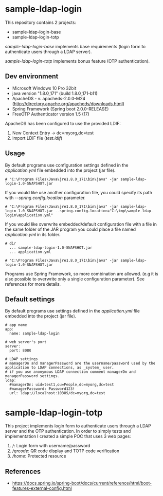 # sample-ldap-login

This repository contains 2 projects:
- sample-ldap-login-base
- sample-ldap-login-totp

_sample-ldap-login-base_ implements base requirements (login form to authenticate users through a LDAP server).

_sample-ldap-login-totp_ implements bonus feature (OTP authentication).

## Dev environment

- Microsoft Windows 10 Pro 32bit
- java version "1.8.0_171" (build 1.8.0_171-b11)
- ApacheDS - v. apacheds-2.0.0-M24 (http://directory.apache.org/apacheds/downloads.html)
- Spring Framework (Spring boot 2.0.0-RELEASE)
- FreeOTP Authenticator version 1.5 (17)

ApacheDS has been configured to use the provided LDIF:
1. New Context Entry -> dc=myorg,dc=test
2. Import LDIF file (_test.ldif_)

## Usage

By default programs use configuration settings defined in the _application.yml_ file embedded into the project (jar file).
```
# "C:\Program Files\Java\jre1.8.0_171\bin\java" -jar sample-ldap-login-1.0-SNAPSHOT.jar
```

If you would like use another configuration file, you could specify its path with _--spring.config.location_ parameter.
```
# "C:\Program Files\Java\jre1.8.0_171\bin\java" -jar sample-ldap-login-1.0-SNAPSHOT.jar --spring.config.location="C:\tmp\sample-ldap-login\application.yml"
```

If you would like overwrite embedded/default configuration file with a file in the same folder of the JAR program you could place a file named _application.yml_ in its folder.
```
# dir
  ... sample-ldap-login-1.0-SNAPSHOT.jar
  ... application.yml
  
# "C:\Program Files\Java\jre1.8.0_171\bin\java" -jar sample-ldap-login-1.0-SNAPSHOT.jar
```

Programs use Spring Framework, so more combination are allowed. (e.g it is also possible to overwrite only a single configuration parameter). See references for more details.

## Default settings

By default programs use settings defined in the _application.yml_ file embedded into the project (jar file).

```
# app name
app:
  name: sample-ldap-login

# web server's port
server:
  port: 8080

# LDAP settings
# managerDn and managerPassword are the username/password used by the application to LDAP connections, as _system_ user.
# if you use anonymous LDAP connection comment managerDn and managerPassword settings.
ldap:
  #managerDn: uid=test1,ou=People,dc=myorg,dc=test
  #managerPassword: Password123!
  url: ldap://localhost:10389/dc=myorg,dc=test
```

# sample-ldap-login-totp

This project implements login form to authenticate users through a LDAP server and the OTP authentication. In order to simply tests and implementation I created a simple POC that uses 3 web pages:
1. _/_: Login form with username/password
2. _/qrcode_: QR code display and TOTP code verification
3. _/home_: Protected resource

## References
- https://docs.spring.io/spring-boot/docs/current/reference/html/boot-features-external-config.html
